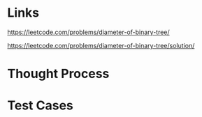 # Links
https://leetcode.com/problems/diameter-of-binary-tree/

https://leetcode.com/problems/diameter-of-binary-tree/solution/

# Thought Process

# Test Cases

